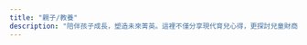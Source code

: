 ```yaml
---
title: "親子/教養"
description: "陪伴孩子成長，塑造未來菁英。這裡不僅分享現代育兒心得，更探討兒童財商教育與全人發展，幫助您與孩子一同學習，建立更美好的家庭與未來。"
---
```

